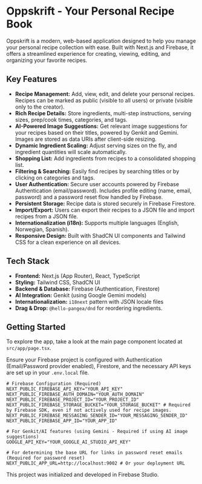 
# Oppskrift - Your Personal Recipe Book

Oppskrift is a modern, web-based application designed to help you manage your personal recipe collection with ease. Built with Next.js and Firebase, it offers a streamlined experience for creating, viewing, editing, and organizing your favorite recipes.

## Key Features

*   **Recipe Management:** Add, view, edit, and delete your personal recipes. Recipes can be marked as public (visible to all users) or private (visible only to the creator).
*   **Rich Recipe Details:** Store ingredients, multi-step instructions, serving sizes, prep/cook times, categories, and tags.
*   **AI-Powered Image Suggestions:** Get relevant image suggestions for your recipes based on their titles, powered by Genkit and Gemini. Images are stored as data URIs after client-side resizing.
*   **Dynamic Ingredient Scaling:** Adjust serving sizes on the fly, and ingredient quantities will scale automatically.
*   **Shopping List:** Add ingredients from recipes to a consolidated shopping list.
*   **Filtering & Searching:** Easily find recipes by searching titles or by clicking on categories and tags.
*   **User Authentication:** Secure user accounts powered by Firebase Authentication (email/password). Includes profile editing (name, email, password) and a password reset flow handled by Firebase.
*   **Persistent Storage:** Recipe data is stored securely in Firebase Firestore.
*   **Import/Export:** Users can export their recipes to a JSON file and import recipes from a JSON file.
*   **Internationalization (i18n):** Supports multiple languages (English, Norwegian, Spanish).
*   **Responsive Design:** Built with ShadCN UI components and Tailwind CSS for a clean experience on all devices.

## Tech Stack

*   **Frontend:** Next.js (App Router), React, TypeScript
*   **Styling:** Tailwind CSS, ShadCN UI
*   **Backend & Database:** Firebase (Authentication, Firestore)
*   **AI Integration:** Genkit (using Google Gemini models)
*   **Internationalization:** `i18next` pattern with JSON locale files
*   **Drag & Drop:** `@hello-pangea/dnd` for reordering ingredients.

## Getting Started

To explore the app, take a look at the main page component located at `src/app/page.tsx`.

Ensure your Firebase project is configured with Authentication (Email/Password provider enabled), Firestore, and the necessary API keys are set up in your `.env.local` file.
```
# Firebase Configuration (Required)
NEXT_PUBLIC_FIREBASE_API_KEY="YOUR_API_KEY"
NEXT_PUBLIC_FIREBASE_AUTH_DOMAIN="YOUR_AUTH_DOMAIN"
NEXT_PUBLIC_FIREBASE_PROJECT_ID="YOUR_PROJECT_ID"
NEXT_PUBLIC_FIREBASE_STORAGE_BUCKET="YOUR_STORAGE_BUCKET" # Required by Firebase SDK, even if not actively used for recipe images.
NEXT_PUBLIC_FIREBASE_MESSAGING_SENDER_ID="YOUR_MESSAGING_SENDER_ID"
NEXT_PUBLIC_FIREBASE_APP_ID="YOUR_APP_ID"

# For Genkit/AI features (using Gemini - Required if using AI image suggestions)
GOOGLE_API_KEY="YOUR_GOOGLE_AI_STUDIO_API_KEY"

# For determining the base URL for links in password reset emails (Required for password reset)
NEXT_PUBLIC_APP_URL=http://localhost:9002 # Or your deployment URL
```

This project was initialized and developed in Firebase Studio.

